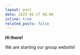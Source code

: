 ```yaml
---
layout: post
date: 2025-02-17 08:00
inline: true
related_posts: false
---
```


**Hi there!**

We are starting our group website!

